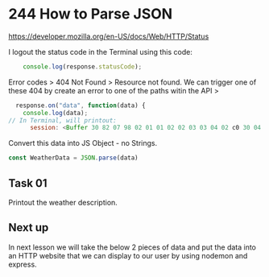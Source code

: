 # 244 How to Parse JSON

https://developer.mozilla.org/en-US/docs/Web/HTTP/Status

I logout the status code in the Terminal using this code:
```js
    console.log(response.statusCode);
```



Error codes > 404 Not Found > Resource not found. We can trigger one of these 404 by create an error to one of the paths witin the API > 

```js
  response.on("data", function(data) {
    console.log(data);
// In Terminal, will printout:
      session: <Buffer 30 82 07 98 02 01 01 02 02 03 03 04 02 c0 30 04 20 2b 03 5d 0c 2e 5c 93 b7 0b 25 b4 db 8f ea 4e 94 48 5f 7b 8b 7b dd 60 de 09 2a d0 04 ef 0f 3e 92 04 ... 1898 more bytes>,
```

Convert this data into JS Object - no Strings.
```js
const WeatherData = JSON.parse(data)
```

## Task 01
Printout the weather description.

## Next up
In next lesson we will take the below 2 pieces of data and put the data into an HTTP website that we can display to our user by using nodemon and express.
